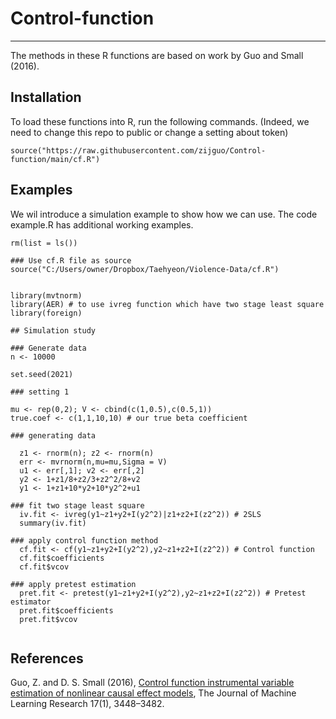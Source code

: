 # Control-function
--------------------
The methods in these R functions are based on work by Guo and Small (2016).

## Installation
To load these functions into R, run the following commands. (Indeed, we need to change this repo to public or change a setting about token)
```{R}
source("https://raw.githubusercontent.com/zijguo/Control-function/main/cf.R")
```
## Examples
We wil introduce a simulation example to show how we can use. The code example.R has additional working examples.

```{R}
rm(list = ls())

### Use cf.R file as source
source("C:/Users/owner/Dropbox/Taehyeon/Violence-Data/cf.R")


library(mvtnorm)
library(AER) # to use ivreg function which have two stage least square
library(foreign)

## Simulation study

### Generate data
n <- 10000

set.seed(2021)

### setting 1

mu <- rep(0,2); V <- cbind(c(1,0.5),c(0.5,1))
true.coef <- c(1,1,10,10) # our true beta coefficient

### generating data

  z1 <- rnorm(n); z2 <- rnorm(n)
  err <- mvrnorm(n,mu=mu,Sigma = V)
  u1 <- err[,1]; v2 <- err[,2]
  y2 <- 1+z1/8+z2/3+z2^2/8+v2
  y1 <- 1+z1+10*y2+10*y2^2+u1

### fit two stage least square
  iv.fit <- ivreg(y1~z1+y2+I(y2^2)|z1+z2+I(z2^2)) # 2SLS
  summary(iv.fit)

### apply control function method
  cf.fit <- cf(y1~z1+y2+I(y2^2),y2~z1+z2+I(z2^2)) # Control function
  cf.fit$coefficients
  cf.fit$vcov

### apply pretest estimation
  pret.fit <- pretest(y1~z1+y2+I(y2^2),y2~z1+z2+I(z2^2)) # Pretest estimator
  pret.fit$coefficients
  pret.fit$vcov


```
## References
Guo, Z. and D. S. Small (2016), [Control function instrumental variable estimation of nonlinear
causal effect models](https://www.jmlr.org/papers/volume17/14-379/14-379.pdf), The Journal of Machine Learning Research 17(1), 3448–3482.
